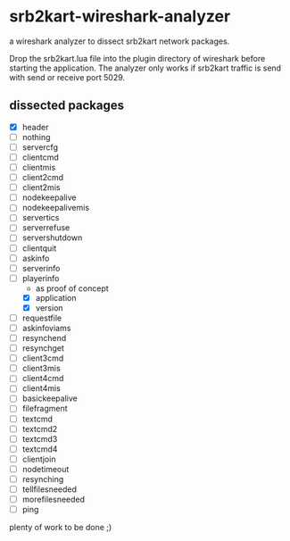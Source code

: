 # srb2kart-wireshark-analyzer
a wireshark analyzer to dissect srb2kart network packages.

Drop the srb2kart.lua file into the plugin directory of wireshark before starting the application. The analyzer only works if srb2kart traffic is send with send or receive port 5029.

## dissected packages
- [x] header
- [ ] nothing
- [ ] servercfg
- [ ] clientcmd
- [ ] clientmis
- [ ] client2cmd
- [ ] client2mis
- [ ] nodekeepalive
- [ ] nodekeepalivemis
- [ ] servertics
- [ ] serverrefuse
- [ ] servershutdown
- [ ] clientquit
- [ ] askinfo
- [ ] serverinfo
- [ ] playerinfo
  - as proof of concept
  - [x] application
  - [x] version
- [ ] requestfile
- [ ] askinfoviams
- [ ] resynchend
- [ ] resynchget
- [ ] client3cmd
- [ ] client3mis
- [ ] client4cmd
- [ ] client4mis
- [ ] basickeepalive
- [ ] filefragment
- [ ] textcmd
- [ ] textcmd2
- [ ] textcmd3
- [ ] textcmd4
- [ ] clientjoin
- [ ] nodetimeout
- [ ] resynching
- [ ] tellfilesneeded
- [ ] morefilesneeded
- [ ] ping

plenty of work to be done ;) 
